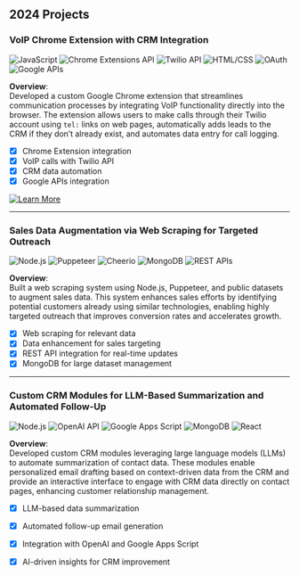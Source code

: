 ## **2024 Projects**

### **VoIP Chrome Extension with CRM Integration**  
![JavaScript](https://img.shields.io/badge/JavaScript-F7DF1E?style=for-the-badge&logo=javascript&logoColor=black) ![Chrome Extensions API](https://img.shields.io/badge/Chrome_Extensions_API-4285F4?style=for-the-badge&logo=google-chrome&logoColor=white) ![Twilio API](https://img.shields.io/badge/Twilio_API-F22F46?style=for-the-badge&logo=twilio&logoColor=white) ![HTML/CSS](https://img.shields.io/badge/HTML/CSS-E34F26?style=for-the-badge&logo=html5&logoColor=white) ![OAuth](https://img.shields.io/badge/OAuth-3F9F7F?style=for-the-badge&logo=oauth&logoColor=white) ![Google APIs](https://img.shields.io/badge/Google_APIs-4285F4?style=for-the-badge&logo=google&logoColor=white)

**Overview**:  
Developed a custom Google Chrome extension that streamlines communication processes by integrating VoIP functionality directly into the browser. The extension allows users to make calls through their Twilio account using `tel:` links on web pages, automatically adds leads to the CRM if they don’t already exist, and automates data entry for call logging.

- [x] Chrome Extension integration  
- [x] VoIP calls with Twilio API  
- [x] CRM data automation  
- [x] Google APIs integration

[![Learn More](https://img.shields.io/badge/Learn%20More-00FF00?style=for-the-badge&logoColor=white)](https://a-museme.github.io/home/projects/chrome_extension_voip)


---

### **Sales Data Augmentation via Web Scraping for Targeted Outreach**  
![Node.js](https://img.shields.io/badge/Node.js-339933?style=for-the-badge&logo=node.js&logoColor=white) ![Puppeteer](https://img.shields.io/badge/Puppeteer-40B5A4?style=for-the-badge&logo=puppeteer&logoColor=white) ![Cheerio](https://img.shields.io/badge/Cheerio-F7B500?style=for-the-badge&logoColor=white) ![MongoDB](https://img.shields.io/badge/MongoDB-47A248?style=for-the-badge&logo=mongodb&logoColor=white) ![REST APIs](https://img.shields.io/badge/REST_APIs-0052CC?style=for-the-badge&logo=rest-api&logoColor=white)

**Overview**:  
Built a web scraping system using Node.js, Puppeteer, and public datasets to augment sales data. This system enhances sales efforts by identifying potential customers already using similar technologies, enabling highly targeted outreach that improves conversion rates and accelerates growth.

- [x] Web scraping for relevant data  
- [x] Data enhancement for sales targeting  
- [x] REST API integration for real-time updates  
- [x] MongoDB for large dataset management

---

### **Custom CRM Modules for LLM-Based Summarization and Automated Follow-Up**  
![Node.js](https://img.shields.io/badge/Node.js-339933?style=for-the-badge&logo=node.js&logoColor=white) ![OpenAI API](https://img.shields.io/badge/OpenAI_API-412991?style=for-the-badge&logo=openai&logoColor=white) ![Google Apps Script](https://img.shields.io/badge/Google_Apps_Script-34A853?style=for-the-badge&logo=google&logoColor=white) ![MongoDB](https://img.shields.io/badge/MongoDB-47A248?style=for-the-badge&logo=mongodb&logoColor=white) ![React](https://img.shields.io/badge/React-61DAFB?style=for-the-badge&logo=react&logoColor=white)

**Overview**:  
Developed custom CRM modules leveraging large language models (LLMs) to automate summarization of contact data. These modules enable personalized email drafting based on context-driven data from the CRM and provide an interactive interface to engage with CRM data directly on contact pages, enhancing customer relationship management.

- [x] LLM-based data summarization  
- [x] Automated follow-up email generation  
- [x] Integration with OpenAI and Google Apps Script  
- [x] AI-driven insights for CRM improvement  

